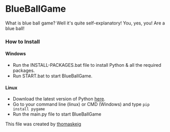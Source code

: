 # BlueBallGame

What is blue ball game? Well it's quite self-explanatory! You, yes, you! Are a blue ball!

### How to Install

#### Windows
- Run the INSTALL-PACKAGES.bat file to install Python & all the required packages.
- Run START.bat to start BlueBallGame.

#### Linux
- Download the latest version of Python [here](https://python.org/download).
- Go to your command line (linux) or CMD (Windows) and type `pip install pygame`
- Run the main.py file to start BlueBallGame


This file was created by [thomaskeig](https://github.com/thomaskeig)
